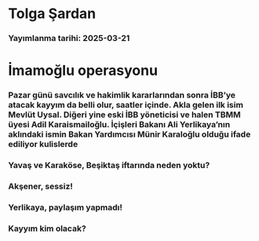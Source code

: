 # Tolga Şardan

### Yayımlanma tarihi: 2025-03-21

# İmamoğlu operasyonu


### Pazar günü savcılık ve hakimlik kararlarından sonra İBB’ye atacak kayyım da belli olur, saatler içinde. Akla gelen ilk isim Mevlüt Uysal. Diğeri yine eski İBB yöneticisi ve halen TBMM üyesi Adil Karaismailoğlu. İçişleri Bakanı Ali Yerlikaya’nın aklındaki ismin Bakan Yardımcısı Münir Karaloğlu olduğu ifade ediliyor kulislerde


### Yavaş ve Karaköse, Beşiktaş iftarında neden yoktu?


### Akşener, sessiz!


### Yerlikaya, paylaşım yapmadı!


### Kayyım kim olacak?

